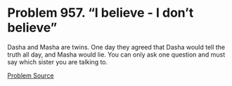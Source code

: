 # Problem 957. “I believe - I don’t believe”

Dasha and Masha are twins. One day they agreed that Dasha would tell the truth all day, and Masha would lie. You can only ask one question and must say which sister you are talking to.

[Problem Source](https://www.trizland.ru/tasks/1570/)